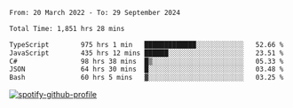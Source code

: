 <!--START_SECTION:waka-->

```txt
From: 20 March 2022 - To: 29 September 2024

Total Time: 1,851 hrs 28 mins

TypeScript        975 hrs 1 min   █████████████░░░░░░░░░░░░   52.66 %
JavaScript        435 hrs 12 mins ██████░░░░░░░░░░░░░░░░░░░   23.51 %
C#                98 hrs 38 mins  █▒░░░░░░░░░░░░░░░░░░░░░░░   05.33 %
JSON              64 hrs 30 mins  █░░░░░░░░░░░░░░░░░░░░░░░░   03.48 %
Bash              60 hrs 5 mins   ▓░░░░░░░░░░░░░░░░░░░░░░░░   03.25 %
```

<!--END_SECTION:waka-->
[![spotify-github-profile](https://spotify-github-profile.vercel.app/api/view?uid=c00zprrvy9xiloa9qnco3hmng&cover_image=true&theme=novatorem&show_offline=false&background_color=121212&bar_color=53b14f&bar_color_cover=false)](https://spotify-github-profile.vercel.app/api/view?uid=c00zprrvy9xiloa9qnco3hmng&redirect=true)



